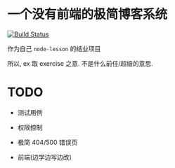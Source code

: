 # 一个没有前端的极简博客系统

[![Build Status](https://travis-ci.org/Ralph-Wang/ex-blog.svg)](https://travis-ci.org/Ralph-Wang/ex-blog)

作为自己 `node-lesson` 的结业项目

所以, ex 取 exercise 之意. 不是什么前任/超级的意思.


# TODO
* 测试用例

* 权限控制

* 极简 404/500 错误页

* 前端(边学边写边改)

